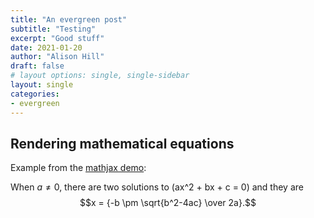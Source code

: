 ```yaml
---
title: "An evergreen post"
subtitle: "Testing"
excerpt: "Good stuff"
date: 2021-01-20
author: "Alison Hill"
draft: false
# layout options: single, single-sidebar
layout: single
categories:
- evergreen
---
```


## Rendering mathematical equations

Example from the [mathjax demo](https://www.mathjax.org/#demo):

When $a \ne 0$, there are two solutions to \(ax^2 + bx + c = 0\) and they are
$$x = {-b \pm \sqrt{b^2-4ac} \over 2a}.$$





